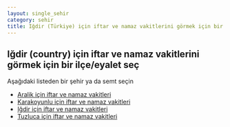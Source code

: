 ```yaml
---
layout: single_sehir
category: sehir
title: Iğdir (Türkiye) için iftar ve namaz vakitlerini görmek için bir ilçe/eyalet seç
---
```



## Iğdir (country) için iftar ve namaz vakitlerini görmek için bir ilçe/eyalet seç

Aşağıdaki listeden bir şehir ya da semt seçin


* [Aralik için iftar ve namaz vakitleri](/iftar.html?sehir=Iğdir&ulke=Türkiye&state=Aralik)
* [Karakoyunlu için iftar ve namaz vakitleri](/iftar.html?sehir=Iğdir&ulke=Türkiye&state=Karakoyunlu)
* [Iğdir için iftar ve namaz vakitleri](/iftar.html?sehir=Iğdir&ulke=Türkiye&state=Iğdir)
* [Tuzluca için iftar ve namaz vakitleri](/iftar.html?sehir=Iğdir&ulke=Türkiye&state=Tuzluca)
